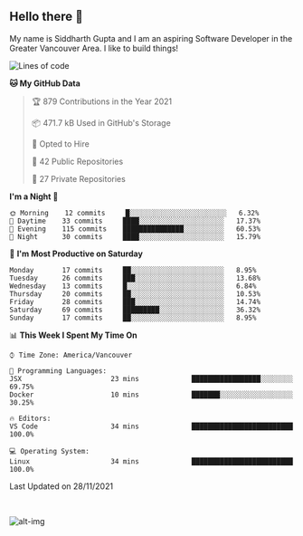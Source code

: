 ## Hello there :wave:

My name is Siddharth Gupta and I am an aspiring Software Developer in the Greater Vancouver Area. I like to build things!

<!-- ![gif](https://github.com/siddg97/siddg97/blob/master/dino.gif) -->

<!--START_SECTION:waka-->
![Lines of code](https://img.shields.io/badge/From%20Hello%20World%20I%27ve%20Written-4.2%20million%20lines%20of%20code-blue)

**🐱 My GitHub Data** 

> 🏆 879 Contributions in the Year 2021
 > 
> 📦 471.7 kB Used in GitHub's Storage 
 > 
> 💼 Opted to Hire
 > 
> 📜 42 Public Repositories 
 > 
> 🔑 27 Private Repositories  
 > 
**I'm a Night 🦉** 

```text
🌞 Morning    12 commits     █░░░░░░░░░░░░░░░░░░░░░░░░   6.32% 
🌆 Daytime    33 commits     ████░░░░░░░░░░░░░░░░░░░░░   17.37% 
🌃 Evening    115 commits    ███████████████░░░░░░░░░░   60.53% 
🌙 Night      30 commits     ████░░░░░░░░░░░░░░░░░░░░░   15.79%

```
📅 **I'm Most Productive on Saturday** 

```text
Monday       17 commits     ██░░░░░░░░░░░░░░░░░░░░░░░   8.95% 
Tuesday      26 commits     ███░░░░░░░░░░░░░░░░░░░░░░   13.68% 
Wednesday    13 commits     █░░░░░░░░░░░░░░░░░░░░░░░░   6.84% 
Thursday     20 commits     ██░░░░░░░░░░░░░░░░░░░░░░░   10.53% 
Friday       28 commits     ███░░░░░░░░░░░░░░░░░░░░░░   14.74% 
Saturday     69 commits     █████████░░░░░░░░░░░░░░░░   36.32% 
Sunday       17 commits     ██░░░░░░░░░░░░░░░░░░░░░░░   8.95%

```


📊 **This Week I Spent My Time On** 

```text
⌚︎ Time Zone: America/Vancouver

💬 Programming Languages: 
JSX                      23 mins             █████████████████░░░░░░░░   69.75% 
Docker                   10 mins             ███████░░░░░░░░░░░░░░░░░░   30.25%

🔥 Editors: 
VS Code                  34 mins             █████████████████████████   100.0%

💻 Operating System: 
Linux                    34 mins             █████████████████████████   100.0%

```


 Last Updated on 28/11/2021
<!--END_SECTION:waka-->

<br>

![alt-img](https://github-readme-stats.vercel.app/api?username=siddg97&count_private=true&theme=nightowl&show_icons=true)

